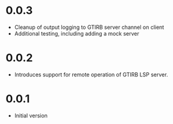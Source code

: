 # 0.0.3

- Cleanup of output logging to GTIRB server channel on client
- Additional testing, including adding a mock server

# 0.0.2

* Introduces support for remote operation of GTIRB LSP server.

# 0.0.1

* Initial version
